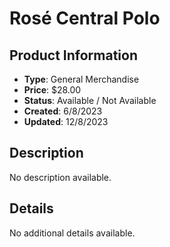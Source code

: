 # Rosé Central Polo

## Product Information
- **Type**: General Merchandise
- **Price**: $28.00
- **Status**: Available / Not Available
- **Created**: 6/8/2023
- **Updated**: 12/8/2023

## Description
No description available.



## Details
No additional details available.

